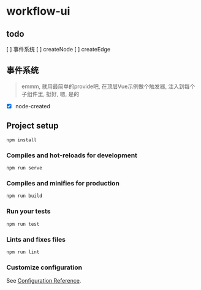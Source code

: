 # workflow-ui

## todo

[ ] 事件系统
[ ] createNode
[ ] createEdge

## 事件系统
> emmm, 就用最简单的provide吧, 在顶层Vue示例做个触发器, 注入到每个子组件里, 挺好, 嗯, 是的

- [x] node-created

## Project setup
```
npm install
```

### Compiles and hot-reloads for development
```
npm run serve
```

### Compiles and minifies for production
```
npm run build
```

### Run your tests
```
npm run test
```

### Lints and fixes files
```
npm run lint
```

### Customize configuration
See [Configuration Reference](https://cli.vuejs.org/config/).
